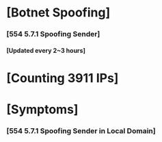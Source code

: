 # [Botnet Spoofing]
### [554 5.7.1 Spoofing Sender]
#### [Updated every 2~3 hours]

# [Counting 3911 IPs]

# [Symptoms] 
###   [554 5.7.1 Spoofing Sender in Local Domain]
